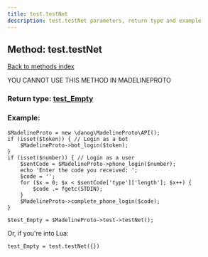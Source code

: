 ```yaml
---
title: test.testNet
description: test.testNet parameters, return type and example
---
```

## Method: test.testNet  
[Back to methods index](index.md)


YOU CANNOT USE THIS METHOD IN MADELINEPROTO




### Return type: [test\_Empty](../types/test_Empty.md)

### Example:


```
$MadelineProto = new \danog\MadelineProto\API();
if (isset($token)) { // Login as a bot
    $MadelineProto->bot_login($token);
}
if (isset($number)) { // Login as a user
    $sentCode = $MadelineProto->phone_login($number);
    echo 'Enter the code you received: ';
    $code = '';
    for ($x = 0; $x < $sentCode['type']['length']; $x++) {
        $code .= fgetc(STDIN);
    }
    $MadelineProto->complete_phone_login($code);
}

$test_Empty = $MadelineProto->test->testNet();
```

Or, if you're into Lua:

```
test_Empty = test.testNet({})
```

